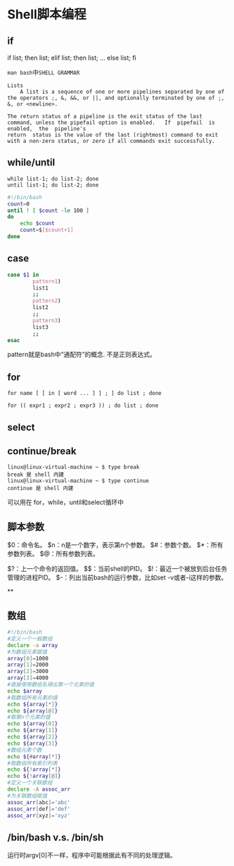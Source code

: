 # Shell脚本编程

## if

if list; then list; elif list; then list; ... else list; fi

`man bash`中`SHELL GRAMMAR`
```
Lists
    A list is a sequence of one or more pipelines separated by one of the operators ;, &, &&, or ||, and optionally terminated by one of ;, &, or <newline>.
```

```
The return status of a pipeline is the exit status of the last command, unless the pipefail option is enabled.   If  pipefail  is  enabled,  the  pipeline's
return  status is the value of the last (rightmost) command to exit with a non-zero status, or zero if all commands exit successfully.
```

## while/until
```
while list-1; do list-2; done
until list-1; do list-2; done
```
```bash
#!/bin/bash
count=0
until ! [ $count -le 100 ]
do
    echo $count
    count=$[$count+1]
done
```

## case
```bash
case $1 in
        pattern1)
        list1
        ;;
        pattern2)
        list2
        ;;
        pattern3)
        list3
        ;;
esac
```
pattern就是bash中“通配符”的概念. 不是正则表达式。

## for
```
for name [ [ in [ word ... ] ] ; ] do list ; done
```
```
for (( expr1 ; expr2 ; expr3 )) ; do list ; done
```

## select

## continue/break
```
linux@linux-virtual-machine ~ $ type break
break 是 shell 内建
linux@linux-virtual-machine ~ $ type continue
continue 是 shell 内建
```
可以用在 for，while，until和select循环中

## 脚本参数
$0：命令名。
$n：n是一个数字，表示第n个参数。
$#：参数个数。
$*：所有参数列表。
$@：所有参数列表。

$?：上一个命令的返回值。
$$：当前shell的PID。
$!：最近一个被放到后台任务管理的进程PID。
$-：列出当前bash的运行参数，比如set -v或者-i这样的参数。

**

## 数组
```bash
#!/bin/bash
#定义一个一般数组
declare -a array
#为数组元素赋值
array[0]=1000
array[1]=2000
array[2]=3000
array[3]=4000
#直接使用数组名得出第一个元素的值
echo $array
#取数组所有元素的值
echo ${array[*]}
echo ${array[@]}
#取第n个元素的值
echo ${array[0]}
echo ${array[1]}
echo ${array[2]}
echo ${array[3]}
#数组元素个数
echo ${#array[*]}
#取数组所有索引列表
echo ${!array[*]}
echo ${!array[@]}
#定义一个关联数组
declare -A assoc_arr
#为关联数组赋值
assoc_arr[abc]='abc'
assoc_arr[def]='def'
assoc_arr[xyz]='xyz'
```

## /bin/bash v.s. /bin/sh
运行时argv[0]不一样，程序中可能根据此有不同的处理逻辑。

